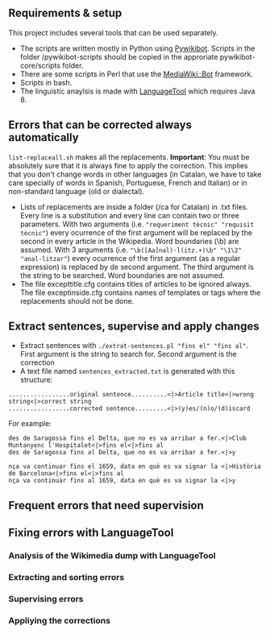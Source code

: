 ## Requirements & setup
This project includes several tools that can be used separately.
* The scripts are written mostly in Python using [Pywikibot](https://www.mediawiki.org/wiki/Manual:Pywikibot). Scripts in the folder /pywikibot-scripts should be copied in the approriate pywikibot-core/scripts folder.
* There are some scripts in Perl that use the [MediaWiki::Bot](http://search.cpan.org/~lifeguard/MediaWiki-Bot-5.006002/lib/MediaWiki/Bot.pm) framework.
* Scripts in bash. 
* The linguistic anaylsis is made with [LanguageTool](https://languagetool.org/) which requires Java 8.

<!--## Simple replacements-->

## Errors that can be corrected always automatically 
`list-replaceall.sh` makes all the replacements. **Important**: You must be absolutely sure that it is always fine to apply the correction. This implies that you don't change words in other languages (in Catalan, we have to take care specially of words in Spanish, Portuguese, French and Italian) or in non-standard language (old or dialectal).
* Lists of replacements are inside a folder (/ca for Catalan) in .txt files. Every line is a substitution and every line can contain two or three parameters. With two arguments (i.e. `"requeriment tècnic" "requisit tècnic"`) every ocurrence of the first argument will be replaced by the second in every article in the Wikipedia. Word boundaries (\b) are assumed. With 3 arguments (i.e. `"\b([Aa]nal)·l(itz.+)\b" "\1\2" "anal·litzar"`) every ocurrence of the first argument (as a regular expression) is replaced by de second argument. The third argument is the string to be searched. Word boundaries are not assumed.
* The file excepttitle.cfg contains titles of articles to be ignored always. The file exceptinside.cfg contains names of templates or tags where the replacements should not be done. 

## Extract sentences, supervise and apply changes

* Extract sentences with `./extrat-sentences.pl "fins el" "fins al"`. First argument is the string to search for. Second argument is the correction
* A text file named `sentences_extracted.txt` is generated with this structure:
```
.................original sentence..........<|>Article title<|>wrong string<|>correct string
.................corrected sentence.........<|>(y)es/(n)o/(d)iscard
```

For example:
```
des de Saragossa fins el Delta, que no es va arribar a fer.<|>Club Muntanyenc l'Hospitalet<|>fins el<|>fins al
des de Saragossa fins al Delta, que no es va arribar a fer.<|>y

nça va continuar fins el 1659, data en què es va signar la <|>Història de Barcelona<|>fins el<|>fins al
nça va continuar fins al 1659, data en què es va signar la <|>y
```



## Frequent errors that need supervision

## Fixing errors with LanguageTool

### Analysis of the Wikimedia dump with LanguageTool
### Extracting and sorting errors
### Supervising errors
### Appliying the corrections

